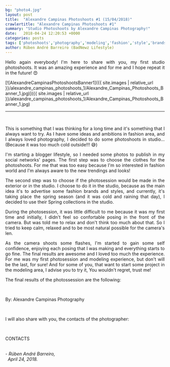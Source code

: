 ```yaml
---
bg: "photo4.jpg"
layout: post
title:  "Alexandre Campinas Photoshoots #1 (15/04/2018)"
crawlertitle: "Alexandre Campinas Photoshoots #1"
summary: "Studio Photoshoots by Alexandre Campinas Photography!"
date:   2018-04-24 12:20:53 +0000
categories: posts
tags: ['photoshoots','photography','modeling','fashion','style','brands','clothing','blogging']
author: Rúben André Barreiro (BadNewz Lifestyle)
---
```

<p align="justify">Hello again everybody! I'm here to share with you, my first studio photoshoots. It was an amazing experience and for me and I hope repeat it in the future! 😍</p>

[![AlexandreCampinasPhotoshootsBanner1]({{ site.images | relative_url }}/alexandre_campinas_photoshoots_1/Alexandre_Campinas_Photoshoots_Banner_1.jpg)]({{ site.images | relative_url }}/alexandre_campinas_photoshoots_1/Alexandre_Campinas_Photoshoots_Banner_1.jpg)

<hr>
<br>

<p align="justify"></p>

<p align="justify">This is something that I was thinking for a long time and it's something that I always want to try. As I have some ideas and ambitions in fashion area, and I always loved photography, I decided to do some photoshoots in studio... (Because it was too much cold outside!!! 😅)</p>

<p align="justify">I'm starting a blogger lifestyle, so I needed some photos to publish in my social networks' pages. The first step was to choose the clothes for the photoshoots. For me that was too easy because I'm so interested in fashion world and I'm always aware to the new trendings and looks!</p>

<p align="justify">The second step was to choose if the photosession would be made in the exterior or in the studio. I choose to do it in the studio, because as the main idea it's to advertise some fashion brands and styles, and currently, it's taking place the spring season (and it was cold and raining that day), I decided to use their Spring collections in the studio.</p>

<p align="justify">During the photosession, it was little difficult to me because it was my first time and initially, I didn't feel so confortable posing in the front of the camera. But was told me to relax and don't think too much about that. So I tried to keep calm, relaxed and to be most natural possible for the camera's len.</p>

<p align="justify">As the camera shoots some flashes, I'm started to gain some self confidence, enjoying each posing that I was making and everything starts to go fine. The final results are awesome and I loved too much the experience. For me was my first photosession and modeling experience, but don't will be the last, for sure! And for some of you, that want to start some project in the modeling area, I advise you to try it, You wouldn't regret, trust me!</p>

<p align="justify">The final results of the photossession are the following:</p>

<br>

<p align="justify">By: Alexandre Campinas Photography</p>

<br>

<p align="justify">I will also share with you, the contacts of the photographer:</p>

<br>

<p align="justify">CONTACTS</p>

<br>

<i>
    - Rúben André Barreiro,
    <br>
    &nbsp;
    April 24, 2018.
</i>